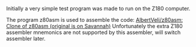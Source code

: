 Initially a very simple test program was made to run on the Z180 computer.

The program z80asm is used to assemble the code: [AlbertVeli/z80asm: Clone of z80asm (original is on Savannah)](https://github.com/AlbertVeli/z80asm)
Unfortunately the extra Z180 assembler mnemonics are not supported by this assembler, will switch assembler later.

